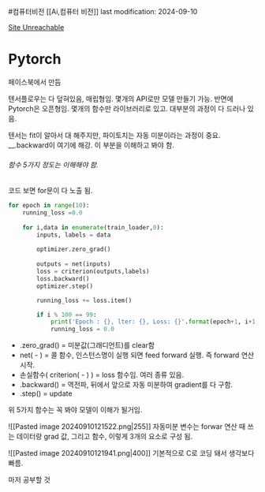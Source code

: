 #컴퓨터비전 
[[Ai,컴퓨터 비전]]
last modification: 2024-09-10

[Site Unreachable](https://colab.research.google.com/drive/1OERTjROxyB5xAvfhxfHTN2IY5VSSs_Ni#scrollTo=f9Xx-jP92OgP)

# Pytorch
페이스북에서 만듬

텐서플로우는 다 덮혀있음, 매립형임. 몇개의 API로만 모델 만들기 가능.
반면에 Pytorch은 오픈형임. 몇개의 함수만 라이브러리로 있고. 대부분의 과정이 다 드러나 있음.

텐서는 fit이 알아서 대 해주지만, 파이토치는 자동 미분이라는 과정이 중요. \_\_.backward이 여기에 해강. 이 부분을 이해하고 봐야 함.

###### 함수 5가지 정도는 이해해야 함.
코드 보면 for문이 다 노출 됨.
```python
for epoch in range(10):
    running_loss =0.0
    
    for i,data in enumerate(train_loader,0):
        inputs, labels = data
        
        optimizer.zero_grad()
  
        outputs = net(inputs)
        loss = criterion(outputs,labels)
        loss.backward()
        optimizer.step()

        running_loss += loss.item()

        if i % 100 == 99:
            print('Epoch : {}, lter: {}, Loss: {}'.format(epoch+1, i+1, running_loss/2000))
            running_loss = 0.0
```
- .zero_grad() = 미분값(그래디언트)를 clear함
- net( - ) = 콜 함수, 인스턴스명이 실행 되면 feed forward 실행. 즉 forward 연산 시작.
- 손실함수( criterion( - ) ) = loss 함수임. 여러 종류 있음.
- .backward() = 역전파, 뒤에서 앞으로 자동 미분하여 gradient를 다 구함.
- .step() = update

위 5가지 함수는 꼭 봐야 모델이 이해가 될거임.

![[Pasted image 20240910121522.png|255]]
자동미분 변수는 forwar 연산 때 쓰는 데이터랑 grad 값, 그리고 함수, 이렇게 3개의 요소로 구성 됨.

![[Pasted image 20240910121941.png|400]]
기본적으로 C로 코딩 돼서 생각보다 빠름.



마저 공부할 것